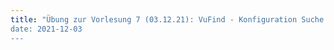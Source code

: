 ```yaml
---
title: "Übung zur Vorlesung 7 (03.12.21): VuFind - Konfiguration Suche und Facetten 
date: 2021-12-03
---
```

